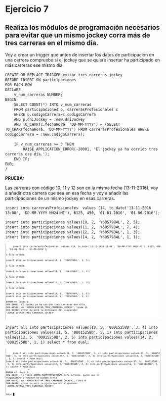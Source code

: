 # Ejercicio 7

## Realiza los módulos de programación necesarios para evitar que un mismo jockey corra más de tres carreras en el mismo día.

Voy a crear un trigger que antes de insertar los datos de participación en una carrera compruebe si el jockey que se quiere insertar ha participado en más carreras ese mismo día.

```
CREATE OR REPLACE TRIGGER evitar_tres_carreras_jockey
BEFORE INSERT ON participaciones
FOR EACH ROW
DECLARE
    v_num_carreras NUMBER;
BEGIN
    SELECT COUNT(*) INTO v_num_carreras
    FROM participaciones p, carrerasProfesionales c
    WHERE p.codigoCarrera=c.codigoCarrera
    AND p.dniJockey = :new.dniJockey
    AND TO_CHAR(c.fechaHora, 'DD-MM-YYYY') = (SELECT TO_CHAR(fechaHora, 'DD-MM-YYYY') FROM carrerasProfesionales WHERE codigoCarrera = :new.codigoCarrera);
    
    IF v_num_carreras >= 3 THEN
        RAISE_APPLICATION_ERROR(-20001, 'El jockey ya ha corrido tres carreras ese día.');
    END IF;
END;
/
```




**PRUEBA:**

Las carreras con código 10, 11 y 12 son en la misma fecha (13-11-2016), voy a añadir otra carrera que sea en esa fecha y voy a añadir las participaciones de un mismo jockey en esas carreras.

```
insert into carrerasProfesionales  values (14, to_date('13-11-2016 13:00', 'DD-MM-YYYY HH24:MI'), 6125, 450, '01-01-2016', '01-06-2016');
```

```
insert into participaciones values(10, 2, 'Y6857984L', 2, 5);
insert into participaciones values(11, 2, 'Y6857984L', 7, 4);
insert into participaciones values(12, 2, 'Y6857984L', 1, 3);
insert into participaciones values(14, 2, 'Y6857984L', 1, 1);
```

![prueba1](/img/capturas-arantxa/80.png)

```
insert all into participaciones values(10, 5, '00015258D', 3, 4) into participaciones values(11, 5, '00015258D', 5, 1) into participaciones values(12, 5, '00015258D', 2, 5) into participaciones values(14, 2, '00015258D', 1, 1) select * from dual;
```

![prueba2](/img/capturas-arantxa/81.png)

